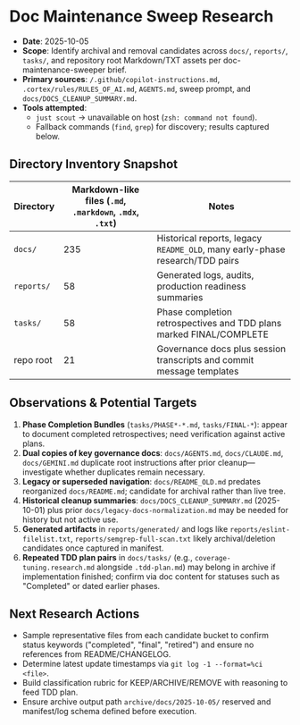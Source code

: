 # Doc Maintenance Sweep Research

- **Date**: 2025-10-05
- **Scope**: Identify archival and removal candidates across `docs/`, `reports/`, `tasks/`, and
  repository root Markdown/TXT assets per doc-maintenance-sweeper brief.
- **Primary sources**: `/.github/copilot-instructions.md`, `.cortex/rules/RULES_OF_AI.md`, `AGENTS.md`, sweep prompt, and `docs/DOCS_CLEANUP_SUMMARY.md`.
- **Tools attempted**:
  - `just scout` → unavailable on host (`zsh: command not found`).
  - Fallback commands (`find`, `grep`) for discovery; results captured below.

## Directory Inventory Snapshot

| Directory | Markdown-like files (`.md`, `.markdown`, `.mdx`, `.txt`) | Notes |
| --- | --- | --- |
| `docs/` | 235 | Historical reports, legacy `README_OLD`, many early-phase research/TDD pairs |
| `reports/` | 58 | Generated logs, audits, production readiness summaries |
| `tasks/` | 58 | Phase completion retrospectives and TDD plans marked FINAL/COMPLETE |
| repo root | 21 | Governance docs plus session transcripts and commit message templates |

## Observations & Potential Targets

1. **Phase Completion Bundles** (`tasks/PHASE*-*.md`, `tasks/FINAL-*`): appear to document
  completed retrospectives; need verification against active plans.
2. **Dual copies of key governance docs**: `docs/AGENTS.md`, `docs/CLAUDE.md`, `docs/GEMINI.md`
  duplicate root instructions after prior cleanup—investigate whether duplicates remain
  necessary.
3. **Legacy or superseded navigation**: `docs/README_OLD.md` predates reorganized
  `docs/README.md`; candidate for archival rather than live tree.
4. **Historical cleanup summaries**: `docs/DOCS_CLEANUP_SUMMARY.md` (2025-10-01) plus prior
  `docs/legacy-docs-normalization.md` may be needed for history but not active use.
5. **Generated artifacts** in `reports/generated/` and logs like `reports/eslint-filelist.txt`,
  `reports/semgrep-full-scan.txt` likely archival/deletion candidates once captured in
  manifest.
6. **Repeated TDD plan pairs** in `docs/tasks/` (e.g., `coverage-tuning.research.md`
  alongside `.tdd-plan.md`) may belong in archive if implementation finished; confirm via doc
  content for statuses such as "Completed" or dated earlier phases.

## Next Research Actions

- Sample representative files from each candidate bucket to confirm status keywords
  ("completed", "final", "retired") and ensure no references from README/CHANGELOG.
- Determine latest update timestamps via `git log -1 --format=%ci <file>`.
- Build classification rubric for KEEP/ARCHIVE/REMOVE with reasoning to feed TDD plan.
- Ensure archive output path `archive/docs/2025-10-05/` reserved and manifest/log schema defined before execution.
